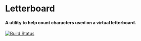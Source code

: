 # Letterboard

#### A utility to help count characters used on a virtual letterboard.

[![Build Status](https://travis-ci.com/RevolutionTech/letterboard.svg?branch=master)](https://travis-ci.com/RevolutionTech/letterboard)
